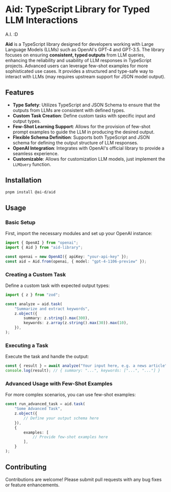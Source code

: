 # Aid: TypeScript Library for Typed LLM Interactions

A.I. :D

**Aid** is a TypeScript library designed for developers working with Large Language Models (LLMs) such as OpenAI's GPT-4 and GPT-3.5. The library focuses on ensuring **consistent, typed outputs** from LLM queries, enhancing the reliability and usability of LLM responses in TypeScript projects. Advanced users can leverage few-shot examples for more sophisticated use cases. It provides a structured and type-safe way to interact with LLMs (may requires upstream support for JSON model output).

## Features

- **Type Safety**: Utilizes TypeScript and JSON Schema to ensure that the outputs from LLMs are consistent with defined types.
- **Custom Task Creation**: Define custom tasks with specific input and output types.
- **Few-Shot Learning Support**: Allows for the provision of few-shot prompt examples to guide the LLM in producing the desired output.
- **Flexible Schema Definition**: Supports both TypeScript and JSON schema for defining the output structure of LLM responses.
- **OpenAI Integration**: Integrates with OpenAI's official library to provide a seamless experience.
- **Customizable**: Allows for customization LLM models, just implement the `LLMQuery` function.

## Installation

```sh
pnpm install @ai-d/aid
```

## Usage

### Basic Setup

First, import the necessary modules and set up your OpenAI instance:

```ts
import { OpenAI } from "openai";
import { Aid } from "aid-library";

const openai = new OpenAI({ apiKey: "your-api-key" });
const aid = Aid.from(openai, { model: "gpt-4-1106-preview" });
```

### Creating a Custom Task

Define a custom task with expected output types:

```ts
import { z } from "zod";

const analyze = aid.task(
    "Summarize and extract keywords",
    z.object({
        summary: z.string().max(300),
        keywords: z.array(z.string().max(30)).max(10),
    }),
);
```

### Executing a Task

Execute the task and handle the output:

```ts
const { result } = await analyze("Your input here, e.g. a news article");
console.log(result); // { summary: "...", keywords: ["...", "..."] }
```

### Advanced Usage with Few-Shot Examples

For more complex scenarios, you can use few-shot examples:

```ts
const run_advanced_task = aid.task(
    "Some Advanced Task",
    z.object({
        // Define your output schema here
    }),
    {
        examples: [
            // Provide few-shot examples here
        ],
    }
);
```

## Contributing

Contributions are welcome! Please submit pull requests with any bug fixes or feature enhancements.
